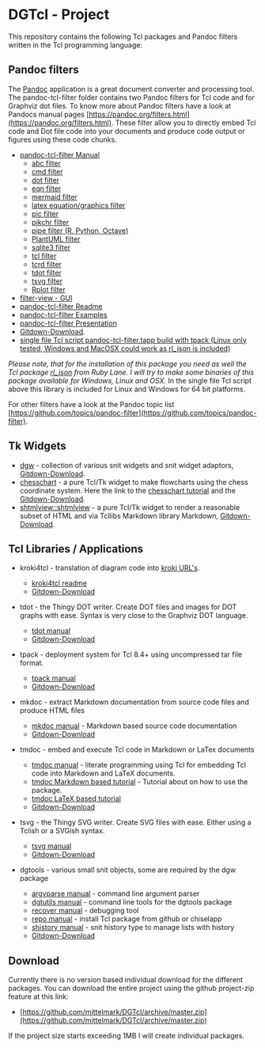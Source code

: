 # DGTcl - Project

This repository contains the following Tcl packages and Pandoc filters written in the Tcl programming language:

## Pandoc filters

The [Pandoc](https://pandoc.org) application is a great document converter and processing tool. 
The pandoc-tcl-filter folder contains two Pandoc filters for Tcl code and for Graphviz dot files. To know more about Pandoc filters have a look at Pandocs manual pages [https://pandoc.org/filters.html](https://pandoc.org/filters.html). 
These filter allow you to directly embed Tcl code and Dot file code into your documents and produce code output or figures using these code chunks.

* [pandoc-tcl-filter Manual](http://htmlpreview.github.io/?https://github.com/mittelmark/DGTcl/blob/master/pandoc-tcl-filter/pandoc-tcl-filter.html) 
    * [abc filter](http://htmlpreview.github.io/?https://github.com/mittelmark/DGTcl/blob/master/pandoc-tcl-filter/filter/filter-abc.html) 
    * [cmd filter](http://htmlpreview.github.io/?https://github.com/mittelmark/DGTcl/blob/master/pandoc-tcl-filter/filter/filter-cmd.html)     
    * [dot filter](http://htmlpreview.github.io/?https://github.com/mittelmark/DGTcl/blob/master/pandoc-tcl-filter/filter/filter-dot.html) 
    * [eqn filter](http://htmlpreview.github.io/?https://github.com/mittelmark/DGTcl/blob/master/pandoc-tcl-filter/filter/filter-eqn.html)     
    * [mermaid filter](http://htmlpreview.github.io/?https://github.com/mittelmark/DGTcl/blob/master/pandoc-tcl-filter/filter/filter-mmd.html) 
    * [latex equation/graphics filter](http://htmlpreview.github.io/?https://github.com/mittelmark/DGTcl/blob/master/pandoc-tcl-filter/filter/filter-mtex.html)     
    * [pic filter](http://htmlpreview.github.io/?https://github.com/mittelmark/DGTcl/blob/master/pandoc-tcl-filter/filter/filter-pic.html)         
    * [pikchr filter](http://htmlpreview.github.io/?https://github.com/mittelmark/DGTcl/blob/master/pandoc-tcl-filter/filter/filter-pik.html)     
    * [pipe filter (R, Python, Octave)](http://htmlpreview.github.io/?https://github.com/mittelmark/DGTcl/blob/master/pandoc-tcl-filter/filter/filter-pipe.html)         
    * [PlantUML filter](http://htmlpreview.github.io/?https://github.com/mittelmark/DGTcl/blob/master/pandoc-tcl-filter/filter/filter-puml.html)         
    * [sqlite3 filter](http://htmlpreview.github.io/?https://github.com/mittelmark/DGTcl/blob/master/pandoc-tcl-filter/filter/filter-sqlite.html)
    * [tcl filter](http://htmlpreview.github.io/?https://github.com/mittelmark/DGTcl/blob/master/pandoc-tcl-filter/filter/filter-tcl.html)    
    * [tcrd filter](http://htmlpreview.github.io/?https://github.com/mittelmark/DGTcl/blob/master/pandoc-tcl-filter/filter/filter-tcrd.html)
    * [tdot filter](http://htmlpreview.github.io/?https://github.com/mittelmark/DGTcl/blob/master/pandoc-tcl-filter/filter/filter-tdot.html)
    * [tsvg filter](http://htmlpreview.github.io/?https://github.com/mittelmark/DGTcl/blob/master/pandoc-tcl-filter/filter/filter-tsvg.html) 
    * [Rplot filter](http://htmlpreview.github.io/?https://github.com/mittelmark/DGTcl/blob/master/pandoc-tcl-filter/filter/filter-rplot.html)
* [filter-view - GUI](http://htmlpreview.github.io/?https://github.com/mittelmark/DGTcl/blob/master/pandoc-tcl-filter/filter-view.html)
* [pandoc-tcl-filter Readme](http://htmlpreview.github.io/?https://github.com/mittelmark/DGTcl/blob/master/pandoc-tcl-filter/Readme.html) 
* [pandoc-tcl-filter Examples](https://htmlpreview.github.io/?https://raw.githubusercontent.com/mittelmark/DGTcl/master/pandoc-tcl-filter/examples/example-dot.html)
* [pandoc-tcl-filter Presentation](https://github.com/mittelmark/DGTcl/blob/master/pandoc-tcl-filter/doc/Groth-S-and-T-2021.pdf) 
* [Gitdown-Download](https://downgit.github.io/#/home?url=https://github.com/mittelmark/DGTcl/tree/master/pandoc-tcl-filter).
* [single file Tcl script pandoc-tcl-filter.tapp build with tpack (Linux only tested, Windows and MacOSX could work as rl_json is included)](https://github.com/mittelmark/DGTcl/releases/download/latest/pandoc-tcl-filter.tapp)

_Please note, that for the installation of this package you need as well the Tcl package [rl_json](https://github.com/RubyLane/rl_json) from Ruby Lane. I will try to make some binaries of this package available for Windows, Linux and OSX._ 
In the single file Tcl script above this library is included for Linux and Windows for 64 bit platforms.

For other filters have a look at the Pandoc topic list [https://github.com/topics/pandoc-filter](https://github.com/topics/pandoc-filter).

## Tk Widgets

* [dgw](http://htmlpreview.github.io/?https://github.com/mittelmark/DGTcl/blob/master/lib/dgw/dgw.html) - 
  collection of various snit widgets and snit widget adaptors,   
  [Gitdown-Download](https://downgit.github.io/#/home?url=https://github.com/mittelmark/DGTcl/tree/master/lib/dgw).
* [chesschart](http://htmlpreview.github.io/?https://github.com/mittelmark/DGTcl/blob/master/lib/chesschart/chesschart.html) - 
  a pure Tcl/Tk widget to make flowcharts using the chess coordinate system. 
  Here the link to the [chesschart tutorial](http://htmlpreview.github.io/?https://github.com/mittelmark/DGTcl/blob/master/lib/chesschart/doc/intro.html) and the 
  [Gitdown-Download](https://downgit.github.io/#/home?url=https://github.com/mittelmark/DGTcl/tree/master/lib/chesschart).
* [shtmlview::shtmlview](http://htmlpreview.github.io/?https://github.com/mittelmark/DGTcl/blob/master/lib/shtmlview/shtmlview.html) - 
    a pure Tcl/Tk widget to render a reasonable subset of HTML and via Tcllibs Markdown library Markdown,   [Gitdown-Download](https://downgit.github.io/#/home?url=https://github.com/mittelmark/DGTcl/tree/master/lib/shtmlview).

## Tcl Libraries / Applications    

* kroki4tcl - translation of diagram code into [kroki URL's](https://kroki.io).
  * [kroki4tcl readme](https://htmlpreview.github.io/?https://github.com/mittelmark/DGTcl/blob/master/lib/kroki4tcl/README.html)
  * [Gitdown-Download](https://downgit.github.io/#/home?url=https://github.com/mittelmark/DGTcl/tree/master/lib/kroki4tcl)
* tdot - the Thingy DOT writer. Create DOT files and images for DOT graphs with ease. Syntax is very close to the Graphviz DOT language.
  * [tdot manual](http://htmlpreview.github.io/?https://github.com/mittelmark/DGTcl/blob/master/lib/tdot/tdot.html)
  * [Gitdown-Download](https://downgit.github.io/#/home?url=https://github.com/mittelmark/DGTcl/tree/master/lib/tdot)
  
* tpack - deployment system for Tcl 8.4+ using uncompressed tar file format.  
  * [tpack manual](http://htmlpreview.github.io/?https://github.com/mittelmark/DGTcl/blob/master/apps/tpack/tpack.html) 
  * [Gitdown-Download](https://downgit.github.io/#/home?url=https://github.com/mittelmark/DGTcl/tree/master/apps/tpack)

* mkdoc - extract Markdown documentation from source code files and produce HTML files
  * [mkdoc manual](http://htmlpreview.github.io/?https://github.com/mittelmark/DGTcl/blob/master/lib/mkdoc/mkdoc.html) - Markdown based source code documentation
  * [Gitdown-Download](https://downgit.github.io/#/home?url=https://github.com/mittelmark/DGTcl/tree/master/lib/mkdoc)

* tmdoc - embed and execute Tcl code in Markdown or LaTex documents
  * [tmdoc manual](http://htmlpreview.github.io/?https://github.com/mittelmark/DGTcl/blob/master/lib/tmdoc/tmdoc.html) - literate programming using Tcl for embedding Tcl code into Markdown and LaTeX documents.
  * [tmdoc Markdown based tutorial](http://htmlpreview.github.io/?https://github.com/mittelmark/DGTcl/blob/master/lib/tmdoc/tutorial/tmd.html) - Tutorial about on how to use the package.
  * [tmdoc LaTeX based tutorial](https://github.com/mittelmark/DGTcl/blob/master/lib/tmdoc/latex/tmdoc-template.pdf)
  * [Gitdown-Download](https://downgit.github.io/#/home?url=https://github.com/mittelmark/DGTcl/tree/master/lib/tmdoc)

* tsvg - the Thingy SVG writer. Create SVG files with ease. Either using a Tclish or a SVGish syntax.
  * [tsvg manual](http://htmlpreview.github.io/?https://github.com/mittelmark/DGTcl/blob/master/pandoc-tcl-filter/lib/tsvg/tsvg.html)
  * [Gitdown-Download](https://downgit.github.io/#/home?url=https://github.com/mittelmark/DGTcl/tree/master/pandoc-tcl-filter/lib/tsvg)
  
  

* dgtools - various small snit objects, some are required by the dgw package
  * [argvparse manual](http://htmlpreview.github.io/?https://github.com/mittelmark/DGTcl/blob/master/lib/dgtools/argvparse.html) - command line argument parser
  * [dgtutils manual](http://htmlpreview.github.io/?https://github.com/mittelmark/DGTcl/blob/master/lib/dgtools/dgtutils.html) - command line tools for the dgtools package
  * [recover manual](http://htmlpreview.github.io/?https://github.com/mittelmark/DGTcl/blob/master/lib/dgtools/recover.html) - debugging tool
  * [repo manual](http://htmlpreview.github.io/?https://github.com/mittelmark/DGTcl/blob/master/lib/dgtools/repo.html) - install Tcl package from github or chiselapp
  * [shistory manual](http://htmlpreview.github.io/?https://github.com/mittelmark/DGTcl/blob/master/lib/dgtools/shistory.html) - snit history type to manage lists with history
  * [Gitdown-Download](https://downgit.github.io/#/home?url=https://github.com/mittelmark/DGTcl/tree/master/lib/dgtools)
  
## Download

Currently there is no version based individual download for the different packages. 
You can download the entire project using the github project-zip feature at this link:

* [https://github.com/mittelmark/DGTcl/archive/master.zip](https://github.com/mittelmark/DGTcl/archive/master.zip)

If the project size starts exceeding 1MB I will create individual packages.
